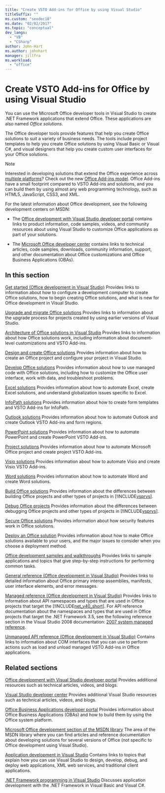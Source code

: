 ```yaml
---
title: "Create VSTO Add-ins for Office by using Visual Studio"
titleSuffix: ""
ms.custom: "seodec18"
ms.date: "02/02/2017"
ms.topic: "conceptual"
dev_langs:
  - "VB"
  - "CSharp"
author: John-Hart
ms.author: johnhart
manager: jillfra
ms.workload:
  - "office"
---
```

# Create VSTO Add-ins for Office by using Visual Studio
  You can use the Microsoft Office developer tools in Visual Studio to create .NET Framework applications that extend Office. These applications are also named *Office solutions*.

 The Office developer tools provide features that help you create Office solutions to suit a variety of business needs. The tools include project templates to help you create Office solutions by using Visual Basic or Visual C#, and visual designers that help you create custom user interfaces for your Office solutions.

> [!NOTE]
>  Interested in developing solutions that extend the Office experience across [multiple platforms](https://dev.office.com/add-in-availability)? Check out the new [Office Add-ins model](https://dev.office.com/docs/add-ins/overview/office-add-ins). Office Add-ins have a small footprint compared to VSTO Add-ins and solutions, and you can build them by using almost any web programming technology, such as HTML5, JavaScript, CSS3, and XML.

 For the latest information about Office development, see the following development centers on MSDN:

-   The [Office development with Visual Studio developer portal](http://go.microsoft.com/fwlink/?LinkId=123844) contains links to product information, code samples, videos, and community resources about using Visual Studio to customize Office applications as part of your solutions.

-   The [Microsoft Office developer center](http://go.microsoft.com/fwlink/?LinkId=83467) contains links to technical articles, code samples, downloads, community information, support, and other documentation about Office customizations and Office Business Applications (OBAs).

## In this section
 [Get started &#40;Office development in Visual Studio&#41;](../vsto/getting-started-office-development-in-visual-studio.md)
 Provides links to information about how to configure a development computer to create Office solutions, how to begin creating Office solutions, and what is new for Office development in Visual Studio.

 [Upgrade and migrate Office solutions](../vsto/upgrading-and-migrating-office-solutions.md)
 Provides links to information about the upgrade process for projects created by using earlier versions of Visual Studio.

 [Architecture of Office solutions in Visual Studio](../vsto/architecture-of-office-solutions-in-visual-studio.md)
 Provides links to information about how Office solutions work, including information about document-level customizations and VSTO Add-ins.

 [Design and create Office solutions](../vsto/designing-and-creating-office-solutions.md)
 Provides information about how to create an Office project and configure your project in Visual Studio.

 [Develop Office solutions](../vsto/developing-office-solutions.md)
 Provides information about how to use managed code with Office solutions, including how to customize the Office user interface, work with data, and troubleshoot problems.

 [Excel solutions](../vsto/excel-solutions.md)
 Provides information about how to automate Excel, create Excel solutions, and understand globalization issues specific to Excel.

 [InfoPath solutions](../vsto/infopath-solutions.md)
 Provides information about how to create form templates and VSTO Add-ins for InfoPath.

 [Outlook solutions](../vsto/outlook-solutions.md)
 Provides information about how to automate Outlook and create Outlook VSTO Add-ins and form regions.

 [PowerPoint solutions](../vsto/powerpoint-solutions.md)
 Provides information about how to automate PowerPoint and create PowerPoint VSTO Add-ins.

 [Project solutions](../vsto/project-solutions.md)
 Provides information about how to automate Microsoft Office project and create project VSTO Add-ins.

 [Visio solutions](../vsto/visio-solutions.md)
 Provides information about how to automate Visio and create Visio VSTO Add-ins.

 [Word solutions](../vsto/word-solutions.md)
 Provides information about how to automate Word and create Word solutions.

 [Build Office solutions](../vsto/building-office-solutions.md)
 Provides information about the differences between building Office projects and other types of projects in [!INCLUDE[vsprvs](../sharepoint/includes/vsprvs-md.md)].

 [Debug Office projects](../vsto/debugging-office-projects.md)
 Provides information about the differences between debugging Office projects and other types of projects in [!INCLUDE[vsprvs](../sharepoint/includes/vsprvs-md.md)].

 [Secure Office solutions](../vsto/securing-office-solutions.md)
 Provides information about how security features work in Office solutions.

 [Deploy an Office solution](../vsto/deploying-an-office-solution.md)
 Provides information about how to make Office solutions available to your users, and the major issues to consider when you choose a deployment method.

 [Office development samples and walkthroughs](../vsto/office-development-samples-and-walkthroughs.md)
 Provides links to sample applications and topics that give step-by-step instructions for performing common tasks.

 [General reference &#40;Office development in Visual Studio&#41;](../vsto/general-reference-office-development-in-visual-studio.md)
 Provides links to detailed information about Office primary interop assemblies, manifests, user interface elements, and error messages.

 [Managed reference &#40;Office development in Visual Studio&#41;](../vsto/managed-reference-office-development-in-visual-studio.md)
 Provides links to information about API namespaces and types that are used in Office projects that target the [!INCLUDE[net_v40_short](../sharepoint/includes/net-v40-short-md.md)]. For API reference documentation about the namespaces and types that are used in Office projects that target the .NET Framework 3.5, see the following reference section in the Visual Studio 2008 documentation: [2007 system managed reference](http://go.microsoft.com/fwlink/?LinkId=160658).

 [Unmanaged API reference &#40;Office development in Visual Studio&#41;](../vsto/unmanaged-api-reference-office-development-in-visual-studio.md)
 Contains links to information about COM interfaces that you can use to perform actions such as load and unload managed VSTO Add-ins in Office applications.

## Related sections
 [Office development with Visual Studio developer portal](http://go.microsoft.com/fwlink/?LinkId=123844)
 Provides additional resources such as technical articles, videos, and blogs.

 [Visual Studio developer center](http://go.microsoft.com/fwlink/?LinkID=99124)
 Provides additional Visual Studio resources such as technical articles, videos, and blogs.

 [Office Business Applications developer portal](http://go.microsoft.com/fwlink/?LinkId=99125)
 Provides information about Office Business Applications (OBAs) and how to build them by using the Office system platform.

 [Microsoft Office development section of the MSDN library](http://go.microsoft.com/fwlink/?LinkId=149870)
 The area of the MSDN library where you can find articles and reference documentation about developing solutions for several versions of Office (not specific to Office development using Visual Studio).

 [Application development in Visual Studio](https://msdn.microsoft.com/97490c1b-a247-41fb-8f2c-bc4c201eff68)
 Contains links to topics that explain how you can use Visual Studio to design, develop, debug, and deploy web applications, XML web services, and traditional client applications.

 [.NET Framework programming in Visual Studio](/previous-versions/visualstudio/visual-studio-2010/k1s94fta(v=vs.100))
 Discusses application development with the .NET Framework in Visual Basic and Visual C#.
